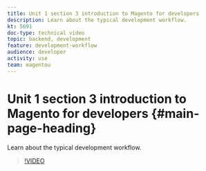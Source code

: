 ```yaml
---
title: Unit 1 section 3 introduction to Magento for developers
description: Learn about the typical development workflow.
kt: 5691
doc-type: technical video
topic: backend, development
feature: development-workflow
audience: developer
activity: use
team: magentou
---
```


# Unit 1 section 3 introduction to Magento for developers {#main-page-heading}

Learn about the typical development workflow.

>[!VIDEO](https://video.tv.adobe.com/v/36193?quality=12&learn=on)